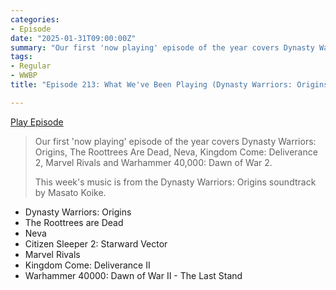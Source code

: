 ```yaml
---
categories:
- Episode
date: "2025-01-31T09:00:00Z"
summary: "Our first 'now playing' episode of the year covers Dynasty Warriors: Origins, The Roottrees Are Dead, Neva, Kingdom Come: Deliverance 2, Marvel Rivals and Warhammer 40,000: Dawn of War 2."
tags:
- Regular
- WWBP
title: "Episode 213: What We've Been Playing (Dynasty Warriors: Origins, Kingdom Come: Deliverance 2, Marvel Rivals)"

---
```


[Play Episode](https://www.patreon.com/posts/episode-213-what-121097155)
> Our first 'now playing' episode of the year covers Dynasty Warriors: Origins, The Roottrees Are Dead, Neva, Kingdom Come: Deliverance 2, Marvel Rivals and Warhammer 40,000: Dawn of War 2.
>
> This week's music is from the Dynasty Warriors: Origins soundtrack by Masato Koike.

- Dynasty Warriors: Origins
- The Roottrees are Dead
- Neva
- Citizen Sleeper 2: Starward Vector
- Marvel Rivals
- Kingdom Come: Deliverance II
- Warhammer 40000: Dawn of War II - The Last Stand
